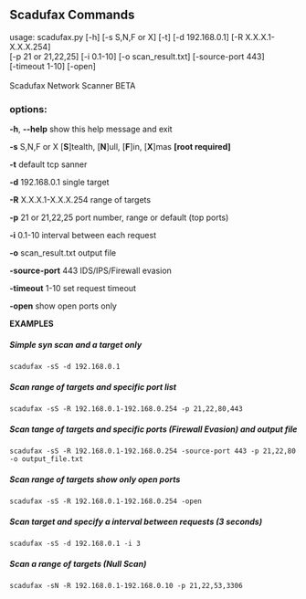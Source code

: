 ## Scadufax Commands

usage: scadufax.py [-h] [-s S,N,F or X] [-t] [-d 192.168.0.1] [-R X.X.X.1-X.X.X.254]\
                   [-p 21 or 21,22,25] [-i 0.1-10] [-o scan_result.txt] [-source-port 443]\
                   [-timeout 1-10] [-open]\
\
Scadufax Network Scanner BETA

### options:
  **-h**, **--help**            show this help message and exit

  **-s** S,N,F or X         [**S**]tealth, [**N**]ull, [**F**]in, [**X**]mas **[root required]**
  
  **-t**                    default tcp sanner
  
  **-d** 192.168.0.1        single target
  
  **-R** X.X.X.1-X.X.X.254  range of targets
  
  **-p** 21 or 21,22,25     port number, range or default (top ports)
  
  **-i** 0.1-10             interval between each request
  
  **-o** scan_result.txt    output file
  
  **-source-port** 443      IDS/IPS/Firewall evasion
  
  **-timeout** 1-10         set request timeout
  
  **-open**                 show open ports only
  

  **EXAMPLES**

  ##### Simple syn scan and a target only
  ```
  scadufax -sS -d 192.168.0.1
  ```
  
  ##### Scan range of targets and specific port list
  ```
  scadufax -sS -R 192.168.0.1-192.168.0.254 -p 21,22,80,443
  ```

  ##### Scan tange of targets and specific ports (Firewall Evasion) and output file
  ```
  scadufax -sS -R 192.168.0.1-192.168.0.254 -source-port 443 -p 21,22,80 -o output_file.txt
  ```
  
  ##### Scan range of targets show only open ports
  ```
  scadufax -sS -R 192.168.0.1-192.168.0.254 -open
  ```
  
  ##### Scan target and specify a interval between requests (3 seconds)
   ``` 
  scadufax -sS -d 192.168.0.1 -i 3
   ```
  ##### Scan a range of targets (Null Scan)
   ``` 
  scadufax -sN -R 192.168.0.1-192.168.0.10 -p 21,22,53,3306
   ```

